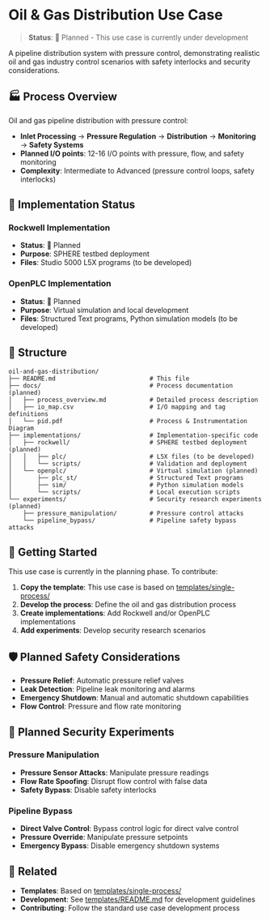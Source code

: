 # Oil & Gas Distribution Use Case

> **Status**: 🔄 Planned - This use case is currently under development

A pipeline distribution system with pressure control, demonstrating realistic oil and gas industry control scenarios with safety interlocks and security considerations.

## 🏭 Process Overview

Oil and gas pipeline distribution with pressure control:
- **Inlet Processing** → **Pressure Regulation** → **Distribution** → **Monitoring** → **Safety Systems**
- **Planned I/O points**: 12-16 I/O points with pressure, flow, and safety monitoring
- **Complexity**: Intermediate to Advanced (pressure control loops, safety interlocks)

## 🚀 Implementation Status

### Rockwell Implementation
- **Status**: 🔄 Planned
- **Purpose**: SPHERE testbed deployment
- **Files**: Studio 5000 L5X programs (to be developed)

### OpenPLC Implementation  
- **Status**: 🔄 Planned
- **Purpose**: Virtual simulation and local development
- **Files**: Structured Text programs, Python simulation models (to be developed)

## 📁 Structure

```
oil-and-gas-distribution/
├── README.md                          # This file
├── docs/                              # Process documentation (planned)
│   ├── process_overview.md            # Detailed process description
│   ├── io_map.csv                     # I/O mapping and tag definitions
│   └── pid.pdf                        # Process & Instrumentation Diagram
├── implementations/                   # Implementation-specific code
│   ├── rockwell/                      # SPHERE testbed deployment (planned)
│   │   ├── plc/                       # L5X files (to be developed)
│   │   └── scripts/                   # Validation and deployment
│   └── openplc/                       # Virtual simulation (planned)
│       ├── plc_st/                    # Structured Text programs
│       ├── sim/                       # Python simulation models
│       └── scripts/                   # Local execution scripts
└── experiments/                       # Security research experiments (planned)
    ├── pressure_manipulation/         # Pressure control attacks
    └── pipeline_bypass/               # Pipeline safety bypass attacks
```

## 🔧 Getting Started

This use case is currently in the planning phase. To contribute:

1. **Copy the template**: This use case is based on [templates/single-process/](../templates/single-process/)
2. **Develop the process**: Define the oil and gas distribution process
3. **Create implementations**: Add Rockwell and/or OpenPLC implementations
4. **Add experiments**: Develop security research scenarios

## 🛡️ Planned Safety Considerations

- **Pressure Relief**: Automatic pressure relief valves
- **Leak Detection**: Pipeline leak monitoring and alarms
- **Emergency Shutdown**: Manual and automatic shutdown capabilities
- **Flow Control**: Pressure and flow rate monitoring

## 🔬 Planned Security Experiments

### Pressure Manipulation
- **Pressure Sensor Attacks**: Manipulate pressure readings
- **Flow Rate Spoofing**: Disrupt flow control with false data
- **Safety Bypass**: Disable safety interlocks

### Pipeline Bypass
- **Direct Valve Control**: Bypass control logic for direct valve control
- **Pressure Override**: Manipulate pressure setpoints
- **Emergency Bypass**: Disable emergency shutdown systems

## 🔗 Related

- **Templates**: Based on [templates/single-process/](../templates/single-process/)
- **Development**: See [templates/README.md](../templates/README.md) for development guidelines
- **Contributing**: Follow the standard use case development process